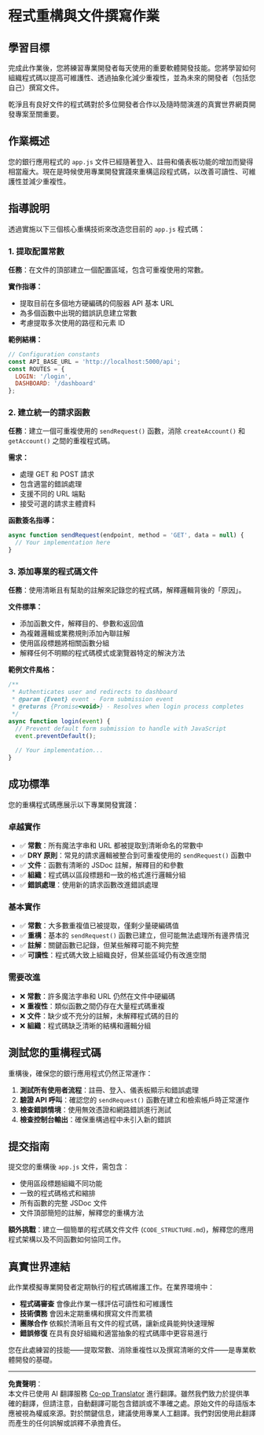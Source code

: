 <!--
CO_OP_TRANSLATOR_METADATA:
{
  "original_hash": "d0a02cb117e91a5b5f24178080068a3d",
  "translation_date": "2025-10-22T22:49:04+00:00",
  "source_file": "7-bank-project/3-data/assignment.md",
  "language_code": "mo"
}
-->
# 程式重構與文件撰寫作業

## 學習目標

完成此作業後，您將練習專業開發者每天使用的重要軟體開發技能。您將學習如何組織程式碼以提高可維護性、透過抽象化減少重複性，並為未來的開發者（包括您自己）撰寫文件。

乾淨且有良好文件的程式碼對於多位開發者合作以及隨時間演進的真實世界網頁開發專案至關重要。

## 作業概述

您的銀行應用程式的 `app.js` 文件已經隨著登入、註冊和儀表板功能的增加而變得相當龐大。現在是時候使用專業開發實踐來重構這段程式碼，以改善可讀性、可維護性並減少重複性。

## 指導說明

透過實施以下三個核心重構技術來改造您目前的 `app.js` 程式碼：

### 1. 提取配置常數

**任務**：在文件的頂部建立一個配置區域，包含可重複使用的常數。

**實作指導：**
- 提取目前在多個地方硬編碼的伺服器 API 基本 URL
- 為多個函數中出現的錯誤訊息建立常數
- 考慮提取多次使用的路徑和元素 ID

**範例結構：**
```javascript
// Configuration constants
const API_BASE_URL = 'http://localhost:5000/api';
const ROUTES = {
  LOGIN: '/login',
  DASHBOARD: '/dashboard'
};
```


### 2. 建立統一的請求函數

**任務**：建立一個可重複使用的 `sendRequest()` 函數，消除 `createAccount()` 和 `getAccount()` 之間的重複程式碼。

**需求：**
- 處理 GET 和 POST 請求
- 包含適當的錯誤處理
- 支援不同的 URL 端點
- 接受可選的請求主體資料

**函數簽名指導：**
```javascript
async function sendRequest(endpoint, method = 'GET', data = null) {
  // Your implementation here
}
```


### 3. 添加專業的程式碼文件

**任務**：使用清晰且有幫助的註解來記錄您的程式碼，解釋邏輯背後的「原因」。

**文件標準：**
- 添加函數文件，解釋目的、參數和返回值
- 為複雜邏輯或業務規則添加內聯註解
- 使用區段標題將相關函數分組
- 解釋任何不明顯的程式碼模式或瀏覽器特定的解決方法

**範例文件風格：**
```javascript
/**
 * Authenticates user and redirects to dashboard
 * @param {Event} event - Form submission event
 * @returns {Promise<void>} - Resolves when login process completes
 */
async function login(event) {
  // Prevent default form submission to handle with JavaScript
  event.preventDefault();
  
  // Your implementation...
}
```


## 成功標準

您的重構程式碼應展示以下專業開發實踐：

### 卓越實作
- ✅ **常數**：所有魔法字串和 URL 都被提取到清晰命名的常數中
- ✅ **DRY 原則**：常見的請求邏輯被整合到可重複使用的 `sendRequest()` 函數中
- ✅ **文件**：函數有清晰的 JSDoc 註解，解釋目的和參數
- ✅ **組織**：程式碼以區段標題和一致的格式進行邏輯分組
- ✅ **錯誤處理**：使用新的請求函數改進錯誤處理

### 基本實作
- ✅ **常數**：大多數重複值已被提取，僅剩少量硬編碼值
- ✅ **重構**：基本的 `sendRequest()` 函數已建立，但可能無法處理所有邊界情況
- ✅ **註解**：關鍵函數已記錄，但某些解釋可能不夠完整
- ✅ **可讀性**：程式碼大致上組織良好，但某些區域仍有改進空間

### 需要改進
- ❌ **常數**：許多魔法字串和 URL 仍然在文件中硬編碼
- ❌ **重複性**：類似函數之間仍存在大量程式碼重複
- ❌ **文件**：缺少或不充分的註解，未解釋程式碼的目的
- ❌ **組織**：程式碼缺乏清晰的結構和邏輯分組

## 測試您的重構程式碼

重構後，確保您的銀行應用程式仍然正常運作：

1. **測試所有使用者流程**：註冊、登入、儀表板顯示和錯誤處理
2. **驗證 API 呼叫**：確認您的 `sendRequest()` 函數在建立和檢索帳戶時正常運作
3. **檢查錯誤情境**：使用無效憑證和網路錯誤進行測試
4. **檢查控制台輸出**：確保重構過程中未引入新的錯誤

## 提交指南

提交您的重構後 `app.js` 文件，需包含：
- 使用區段標題組織不同功能
- 一致的程式碼格式和縮排
- 所有函數的完整 JSDoc 文件
- 文件頂部簡短的註解，解釋您的重構方法

**額外挑戰**：建立一個簡單的程式碼文件文件 (`CODE_STRUCTURE.md`)，解釋您的應用程式架構以及不同函數如何協同工作。

## 真實世界連結

此作業模擬專業開發者定期執行的程式碼維護工作。在業界環境中：
- **程式碼審查** 會像此作業一樣評估可讀性和可維護性
- **技術債務** 會因未定期重構和撰寫文件而累積
- **團隊合作** 依賴於清晰且有文件的程式碼，讓新成員能夠快速理解
- **錯誤修復** 在具有良好組織和適當抽象的程式碼庫中更容易進行

您在此處練習的技能——提取常數、消除重複性以及撰寫清晰的文件——是專業軟體開發的基礎。

---

**免責聲明**：  
本文件已使用 AI 翻譯服務 [Co-op Translator](https://github.com/Azure/co-op-translator) 進行翻譯。雖然我們致力於提供準確的翻譯，但請注意，自動翻譯可能包含錯誤或不準確之處。原始文件的母語版本應被視為權威來源。對於關鍵信息，建議使用專業人工翻譯。我們對因使用此翻譯而產生的任何誤解或誤釋不承擔責任。